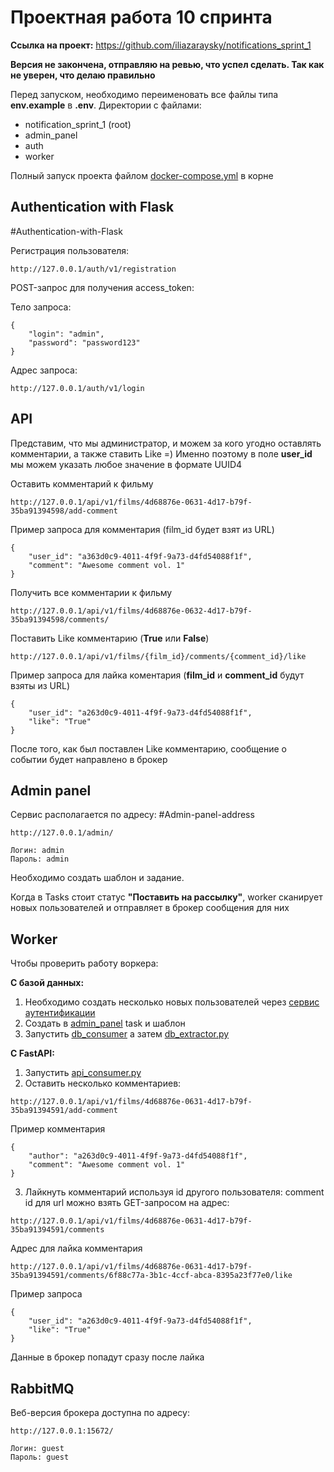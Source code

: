 # Проектная работа 10 спринта
**Ссылка на проект:** https://github.com/iliazaraysky/notifications_sprint_1

**Версия не закончена, отправляю на ревью, что успел сделать. Так как не уверен, что делаю правильно**

Перед запуском, необходимо переименовать все файлы типа **env.example** в **.env**.
Директории с файлами:

- notification_sprint_1 (root)
- admin_panel
- auth
- worker

Полный запуск проекта файлом [docker-compose.yml](docker-compose.yml) в корне

## Authentication with Flask
#Authentication-with-Flask

Регистрация пользователя:
```
http://127.0.0.1/auth/v1/registration
```
POST-запрос для получения access_token:

Тело запроса:
```
{
    "login": "admin",
    "password": "password123"
}
```

Адрес запроса:
```
http://127.0.0.1/auth/v1/login
```

## API
Представим, что мы администратор, и можем за кого угодно оставлять комментарии, а также ставить Like =)
Именно поэтому в поле **user_id** мы можем указать любое значение в формате UUID4

Оставить комментарий к фильму
```
http://127.0.0.1/api/v1/films/4d68876e-0631-4d17-b79f-35ba91394598/add-comment
```

Пример запроса для комментария (film_id будет взят из URL)
```
{
    "user_id": "a363d0c9-4011-4f9f-9a73-d4fd54088f1f",
    "comment": "Awesome comment vol. 1"
}
```

Получить все комментарии к фильму
```
http://127.0.0.1/api/v1/films/4d68876e-0632-4d17-b79f-35ba91394598/comments/
```

Поставить Like комментарию (**True** или **False**)
```
http://127.0.0.1/api/v1/films/{film_id}/comments/{comment_id}/like
```

Пример запроса для лайка коментария (**film_id** и **comment_id** будут взяты из URL)
```
{
    "user_id": "a263d0c9-4011-4f9f-9a73-d4fd54088f1f",
    "like": "True"
}
```
После того, как был поставлен Like комментарию, сообщение о событии будет направлено в брокер


## Admin panel
Сервис располагается по адресу:
#Admin-panel-address
```
http://127.0.0.1/admin/
```
```
Логин: admin
Пароль: admin
```

Необходимо создать шаблон и задание.

Когда в Tasks стоит статус **"Поставить на рассылку"**,
worker сканирует новых пользователей и отправляет в брокер сообщения для них


## Worker
Чтобы проверить работу воркера:

**С базой данных:**
1. Необходимо создать несколько новых пользователей через [сервис аутентификации](#Authentication-with-Flask)
2. Создать в [admin_panel](#Admin-panel-address) task и шаблон
3. Запустить [db_consumer](worker/db_consumer.py) а затем [db_extractor.py](worker/db_extractor.py)

**С FastAPI:**
1. Запустить [api_consumer.py](/worker/api_consumer.py)
2. Оставить несколько комментариев:
```
http://127.0.0.1/api/v1/films/4d68876e-0631-4d17-b79f-35ba91394591/add-comment
```
Пример комментария
```
{
    "author": "a263d0c9-4011-4f9f-9a73-d4fd54088f1f",
    "comment": "Awesome comment vol. 1"
}
```
3. Лайкнуть комментарий используя id другого пользователя:
comment id для url можно взять GET-запросом на адрес:
```
http://127.0.0.1/api/v1/films/4d68876e-0631-4d17-b79f-35ba91394591/comments
```
Адрес для лайка комментария
```
http://127.0.0.1/api/v1/films/4d68876e-0631-4d17-b79f-35ba91394591/comments/6f88c77a-3b1c-4ccf-abca-8395a23f77e0/like
```
Пример запроса
```
{
    "user_id": "a263d0c9-4011-4f9f-9a73-d4fd54088f1f",
    "like": "True"
}
```

Данные в брокер попадут сразу после лайка

## RabbitMQ
Веб-версия брокера доступна по адресу:

```
http://127.0.0.1:15672/
```
```
Логин: guest
Пароль: guest
```
